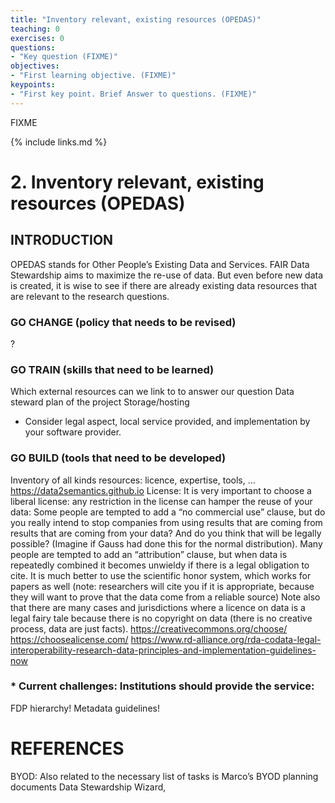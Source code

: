 ```yaml
---
title: "​Inventory relevant, existing resources (OPEDAS)"
teaching: 0
exercises: 0
questions:
- "Key question (FIXME)"
objectives:
- "First learning objective. (FIXME)"
keypoints:
- "First key point. Brief Answer to questions. (FIXME)"
---
```

FIXME

{% include links.md %}

# 2. Inventory relevant, existing resources (OPEDAS)
## INTRODUCTION 
OPEDAS stands for Other People’s Existing Data and Services.
FAIR Data Stewardship aims to maximize the re-use of data. But even before new data is created, it is wise to see if there are already existing data resources that are relevant to the research questions.

### GO CHANGE (policy that needs to be revised) 
?

### GO TRAIN (skills that need to be learned) 
Which external resources can we link to to answer our question
Data steward plan of the project
Storage/hosting

* Consider legal aspect, local service provided, and implementation by your software provider.

### GO BUILD (tools that need to be developed) 
Inventory of all kinds resources: licence, expertise, tools, …
https://data2semantics.github.io 
License:
It is very important to choose a liberal license: any restriction in the license can hamper the reuse of your data:
Some people are tempted to add a “no commercial use” clause, but do you really intend to stop companies from using results that are coming from results that are coming from your data? And do you think that will be legally possible? (Imagine if Gauss had done this for the normal distribution).
Many people are tempted to add an “attribution” clause, but when data is repeatedly combined it becomes unwieldy if there is a legal obligation to cite. It is much better to use the scientific honor system, which works for papers as well (note: researchers will cite you if it is appropriate, because they will want to prove that the data come from a reliable source)
Note also that there are many cases and jurisdictions where a licence on data is a legal fairy tale because there is no copyright on data (there is no creative process, data are just facts).
https://creativecommons.org/choose/
https://choosealicense.com/
https://www.rd-alliance.org/rda-codata-legal-interoperability-research-data-principles-and-implementation-guidelines-now


### * Current challenges: Institutions should provide the service:
FDP hierarchy!
Metadata guidelines!

# REFERENCES
BYOD: Also related to the necessary list of tasks is Marco’s BYOD planning documents
Data Stewardship Wizard,
